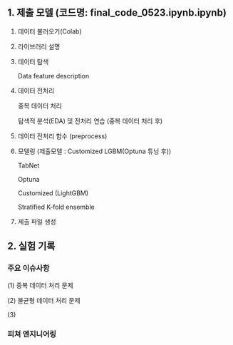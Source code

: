 ## 1. 제출 모델 (코드명: final_code_0523.ipynb.ipynb)
 1. 데이터 불러오기(Colab)
 2. 라이브러리 설명
 3. 데이터 탐색
 
    Data feature description
 4. 데이터 전처리
 
    중복 데이터 처리
    
    탐색적 분석(EDA) 및 전처리 연습 (중복 데이터 처리 후)
    
 5. 데이터 전처리 함수 (preprocess)
 6. 모델링 (제출모델 : Customized LGBM(Optuna 튜닝 후))
 
    TabNet
    
    Optuna
    
    Customized (LightGBM)
    
    Stratified K-fold ensemble
 7. 제출 파일 생성
 
 
## 2. 실험 기록
### 주요 이슈사항
(1) 중복 데이터 처리 문제

(2) 불균형 데이터 처리 문제

(3) 

### 피쳐 엔지니어링



